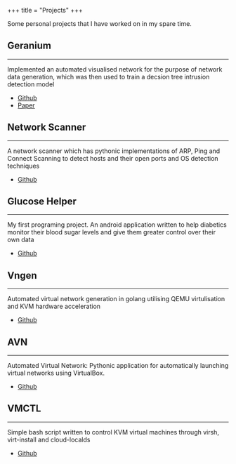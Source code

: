 +++
title = "Projects"
+++

Some personal projects that I have worked on in my spare time.

## Geranium
---

Implemented an automated visualised network for the purpose of network data generation, which was then used to train a decsion tree intrusion detection model

* [Github](https://github.com/Kenjasim/geranium)
* [Paper](files/geranium.pdf)


## Network Scanner
---
A network scanner which has pythonic implementations of ARP, Ping and Connect Scanning to detect hosts and their open ports and OS detection techniques 

* [Github](https://github.com/Kenjasim/network-scanner)

## Glucose Helper
---
My first programing project. An android application written to help diabetics monitor their blood sugar levels and give them greater control over their own data 

* [Github](https://github.com/Kenjasim/GlucoseHelper) 

## Vngen
---
Automated virtual network generation in golang utilising QEMU virtulisation and KVM hardware acceleration 

* [Github](https://github.com/Kenjasim/vngen)

## AVN
---
Automated Virtual Network: Pythonic application for automatically launching virtual networks using VirtualBox.

* [Github](https://github.com/Kenjasim/autovn)
         
## VMCTL
---
Simple bash script written to control KVM virtual machines through virsh, virt-install and cloud-localds 

* [Github](https://github.com/kenjasim/vmctl)


                
                
                
              